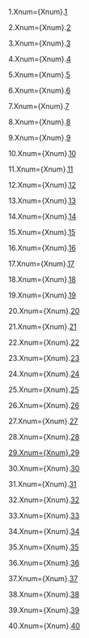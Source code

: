 1.Xnum={Xnum}.<a href="#4.1.Sec" class="xref">1</a>

2.Xnum={Xnum}.<a href="#4.2.Sec" class="xref">2</a>

3.Xnum={Xnum}.<a href="#4.3.Sec" class="xref">3</a>

4.Xnum={Xnum}.<a href="#4.4.Sec" class="xref">4</a>

5.Xnum={Xnum}.<a href="#4.5.Sec" class="xref">5</a>

6.Xnum={Xnum}.<a href="#4.6.Sec" class="xref">6</a>

7.Xnum={Xnum}.<a href="#4.7.Sec" class="xref">7</a>

8.Xnum={Xnum}.<a href="#4.8.Sec" class="xref">8</a>

9.Xnum={Xnum}.<a href="#4.9.Sec" class="xref">9</a>

10.Xnum={Xnum}.<a href="#4.10.Sec" class="xref">10</a>

11.Xnum={Xnum}.<a href="#4.11.Sec" class="xref">11</a>

12.Xnum={Xnum}.<a href="#4.12.Sec" class="xref">12</a>

13.Xnum={Xnum}.<a href="#4.13.Sec" class="xref">13</a>

14.Xnum={Xnum}.<a href="#4.14.Sec" class="xref">14</a>

15.Xnum={Xnum}.<a href="#4.15.Sec" class="xref">15</a>

16.Xnum={Xnum}.<a href="#4.16.Sec" class="xref">16</a>

17.Xnum={Xnum}.<a href="#4.17.Sec" class="xref">17</a>

18.Xnum={Xnum}.<a href="#4.18.Sec" class="xref">18</a>

19.Xnum={Xnum}.<a href="#4.19.Sec" class="xref">19</a>

20.Xnum={Xnum}.<a href="#4.20.Sec" class="xref">20</a>

21.Xnum={Xnum}.<a href="#4.21.Sec" class="xref">21</a>

22.Xnum={Xnum}.<a href="#4.22.Sec" class="xref">22</a>

23.Xnum={Xnum}.<a href="#4.23.Sec" class="xref">23</a>

24.Xnum={Xnum}.<a href="#4.24.Sec" class="xref">24</a>

25.Xnum={Xnum}.<a href="#4.25.Sec" class="xref">25</a>

26.Xnum={Xnum}.<a href="#4.26.Sec" class="xref">26</a>

27.Xnum={Xnum}.<a href="#4.27.Sec" class="xref">27</a>

28.Xnum={Xnum}.<a href="#4.28.Sec" class="xref">28
 
29.Xnum={Xnum}.<a href="#4.29.Sec" class="xref">29</a>

30.Xnum={Xnum}.<a href="#4.30.Sec" class="xref">30</a>

31.Xnum={Xnum}.<a href="#4.31.Sec" class="xref">31</a>

32.Xnum={Xnum}.<a href="#4.32.Sec" class="xref">32</a>

33.Xnum={Xnum}.<a href="#4.33.Sec" class="xref">33</a>

34.Xnum={Xnum}.<a href="#4.34.Sec" class="xref">34</a>

35.Xnum={Xnum}.<a href="#4.35.Sec" class="xref">35</a>

36.Xnum={Xnum}.<a href="#4.36.Sec" class="xref">36</a>

37.Xnum={Xnum}.<a href="#4.37.Sec" class="xref">37</a>

38.Xnum={Xnum}.<a href="#4.38.Sec" class="xref">38</a>

39.Xnum={Xnum}.<a href="#4.39.Sec" class="xref">39</a>

40.Xnum={Xnum}.<a href="#4.40.Sec" class="xref">40</a>
